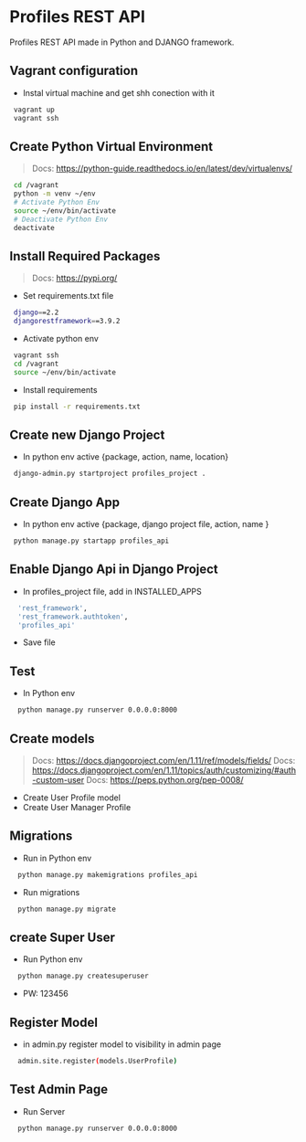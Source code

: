 # Profiles REST API
Profiles REST API made in Python and DJANGO framework.
## Vagrant configuration
- Instal virtual machine and get shh conection with it
```sh
 vagrant up
 vagrant ssh
```

## Create Python Virtual Environment
> Docs: https://python-guide.readthedocs.io/en/latest/dev/virtualenvs/

```sh
 cd /vagrant
 python -m venv ~/env
 # Activate Python Env
 source ~/env/bin/activate
 # Deactivate Python Env
 deactivate
```
## Install Required Packages
> Docs: https://pypi.org/

- Set requirements.txt file 

```sh
 django==2.2
 djangorestframework==3.9.2
```
- Activate python env
```sh
 vagrant ssh
 cd /vagrant
 source ~/env/bin/activate
```
- Install requirements
```sh
 pip install -r requirements.txt
```
## Create new Django Project
- In python env active {package, action, name, location}
```sh
 django-admin.py startproject profiles_project .
```

## Create Django App
- In python env active {package, django project file, action, name }
```sh
 python manage.py startapp profiles_api
```

## Enable Django Api in Django Project
- In profiles_project file, add in INSTALLED_APPS 
```sh
  'rest_framework',
  'rest_framework.authtoken',
  'profiles_api'
```
- Save file

## Test
- In Python env 

```sh
  python manage.py runserver 0.0.0.0:8000
```

## Create models
> Docs: https://docs.djangoproject.com/en/1.11/ref/models/fields/
> Docs: https://docs.djangoproject.com/en/1.11/topics/auth/customizing/#auth-custom-user
> Docs: https://peps.python.org/pep-0008/

- Create User Profile model
- Create User Manager Profile

## Migrations

- Run in Python env

```sh
  python manage.py makemigrations profiles_api
```

- Run migrations 

```sh
  python manage.py migrate
```

## create Super User

- Run Python env

```sh
  python manage.py createsuperuser
```

- PW: 123456

## Register Model

- in admin.py register model to visibility in admin page

```sh
  admin.site.register(models.UserProfile)
```

## Test Admin Page

- Run Server

```sh
  python manage.py runserver 0.0.0.0:8000
```



